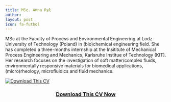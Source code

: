 ```yaml
---
title: MSc. Anna Rył
author:
layout: post
icon: fa-futbol
---
```

MSc at the Faculty of Process and Environmental Engineering at Lodz University of Technology (Poland) in (bio)chemical engineering field. She has completed a three-months internship at the Insititute of Mechanical Process Engineering and Mechanics, Karlsruhe Institue of Technology (KIT). Her research focuses on the investigation of soft matter/complex fluids, environmentally responsive materials for biomedical applications, (micro)rheology, microfluidics and fluid mechanics. 
<div class="row">
	<div class="image centered">
		<a href="{{ 'downloads/cv-anna-ryl.pdf' | relative_url }}" download="CV_MSc_Anna_Ryl">
			<img src="{{ 'assets/images/cv.png' | relative_url }}" alt="Download This CV">
			<header>
				<h3>Download This CV Now</h3>
			</header>
		</a>
	</div>
</div>
